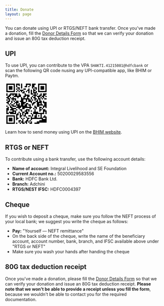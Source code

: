 ```yaml
---
title: Donate
layout: page
---
```


You can donate using UPI or RTGS/NEFT bank transfer. Once you've made a donation, fill the [Donor Details Form](https://go.karuna2020.org/donor) so that we can verify your donation and issue an 80G tax deduction receipt.

## UPI

To use UPI, you can contribute to the VPA `SHAKTI.41215081@hdfcbank` or scan the following QR code nusing any UPI-compatible app, like BHIM or Paytm.

<svg xmlns="http://www.w3.org/2000/svg" style="width: 10em" viewBox="0 0 35 35"><path d="M1 1h7v7h-7zM9 1h3v2h-1v-1h-1v2h-1zM13 1h1v4h-1zM17 1h4v2h-1v-1h-2v2h-2v-1h1zM22 1h3v1h-1v2h-1v1h-1zM27 1h7v7h-7zM2 2v5h5v-5zM28 2v5h5v-5zM3 3h3v3h-3zM19 3h1v1h-1zM29 3h3v3h-3zM10 4h2v2h-1v-1h-1zM24 4h2v2h-1v-1h-1zM9 5h1v1h-1zM15 5h2v1h-2zM19 5h1v4h-1v-2h-1v-1h1zM23 5h1v1h1v1h-1v1h1v-1h1v2h-1v1h1v1h-1v2h1v1h-1v1h-1v-2h-1v-1h1v-1h-1v-1h1v-1h-1zM10 6h1v1h-1zM12 6h3v1h-1v1h-1v-1h-1zM21 6h1v3h1v1h-2zM9 7h1v1h-1zM11 7h1v1h-1zM15 7h1v2h-2v-1h1zM17 7h1v1h-1zM1 9h1v2h-1zM4 9h6v2h1v-2h1v1h1v2h-2v1h-1v-1h-3v-1h1v-1h-1v1h-1v-1h-1v1h-1v1h-1v1h1v3h-1v2h-1v-1h-1v-1h1v-1h1v-1h-1v-1h-1v-1h1v-1h1v-1h1zM16 9h1v1h3v2h-1v1h1v1h1v1h1v2h-1v-1h-2v-2h-1v2h-1v-2h-2v2h2v1h-1v1h-1v1h1v-1h1v-1h2v1h-1v2h2v-1h-1v-1h2v2h1v1h-1v1h-1v-1h-4v1h-2v-2h-1v1h-1v1h-1v-1h-2v-1h1v-1h-1v-2h-1v-1h1v-1h2v2h-1v1h1v-1h1v2h1v-3h-1v-1h1v-3h1v1h1v-2h1zM26 9h1v1h-1zM29 9h1v2h-1v1h-1v1h1v2h1v3h1v1h-3v1h-2v-4h-1v-1h1v-1h1v2h1v-2h-1v-2h-1v-1h2v-1h1zM31 9h3v1h-1v1h-1v2h-1v-1h-1v-1h1zM17 11v1h-1v1h2v-2zM22 11h1v1h-1zM33 11h1v1h-1zM4 12h1v1h-1zM6 12h1v1h2v2h-1v-1h-1v1h-1v-1h-1v-1h1zM21 12h1v2h-1zM29 12h1v1h-1zM30 13h1v1h-1zM32 13h2v1h-2zM1 14h1v1h-1zM22 14h1v1h-1zM5 15h1v2h-1zM7 15h1v1h-1zM31 15h1v1h2v5h-1v-1h-1v1h-1v-2h1v-2h-1zM23 16h2v1h-1v1h-1v1h-1v-2h1zM4 17h1v1h-1zM7 17h1v1h-1zM28 17v1h1v-1zM3 18h1v1h-1zM5 18h2v1h2v1h-3v-1h-1zM1 19h1v1h-1zM4 19h1v1h1v1h3v1h-2v1h2v3h-5v-1h-1v-1h3v-1h-2v-1h1v-1h-1zM24 19h1v1h1v2h-1v-1h-1zM2 20h1v3h-1v2h1v1h-2v-5h1zM28 20h2v1h-1v1h1v1h-1v1h-1zM23 21h1v1h-1zM30 21h1v1h-1zM9 22h1v1h-1zM12 22h2v2h-1v-1h-1zM17 22h3v2h-1v-1h-1v1h1v2h-2v2h-2v-1h1v-2h1v-1h-1v-1h1zM24 22h1v2h2v1h4v-3h2v1h1v3h-1v-2h-1v2h-2v3h1v1h2v-1h-2v-1h1v-1h1v1h1v5h-6v1h-4v-1h2v-1h2v-1h2v-1h-8v1h-1v-3h1v1h2v-2h1v-1h-2v-2h1zM21 23h1v1h-1zM7 24v1h1v-1zM11 24h1v1h-1zM14 24h2v1h-1v2h-1zM10 25h1v2h-1v2h1v1h-1v1h-1v-5h1zM12 25h1v2h1v1h-1v1h-1zM21 25h1v1h-1zM22 26h1v2h-1zM26 26v3h3v-3zM1 27h7v7h-7zM19 27h2v1h-2zM27 27h1v1h-1zM2 28v5h5v-5zM17 28h1v1h-1zM3 29h3v3h-3zM13 29h1v1h-1zM15 29h1v1h-1zM18 29h2v1h-1v2h-1v2h-1v-1h-1v-1h1v-1h1zM14 30h1v3h1v1h-2v-1h-1v-1h1zM11 31h2v1h-1v1h-1zM20 31h1v1h-1zM19 32h1v1h-1zM21 32h1v2h-2v-1h1zM9 33h1v1h-1zM12 33h1v1h-1z"/></svg>

Learn how to send money using UPI on the [BHIM website](https://www.bhimupi.org.in/what-we-do).

## RTGS or NEFT

To contribute using a bank transfer, use the following account details:

-   **Name of account:** Integral Livelihood and SE Foundation
-   **Current Account no.:** 50200029583556
-   **Bank:** HDFC Bank Ltd.
-   **Branch:** Adchini
-   **RTGS/NEST IFSC:** HDFC0004397

## Cheque

If you wish to deposit a cheque, make sure you follow the NEFT process of your local bank; we suggest you write the cheque as follows:

-   **Pay:** "Yourself — NEFT remittance"
-   On the back side of the cheque, write the name of the beneficiary account, account number, bank, branch, and IFSC available above under "RTGS or NEFT"
-   Make sure you wash your hands after handing the cheque

## 80G tax deduction receipt

Once you've made a donation, please fill the [Donor Details Form](https://go.karuna2020.org/donor) so that we can verify your donation and issue an 80G tax deduction receipt. **Please note that we won't be able to provide a receipt unless you fill the form**, because we wouldn't be able to contact you for the required documentation.
